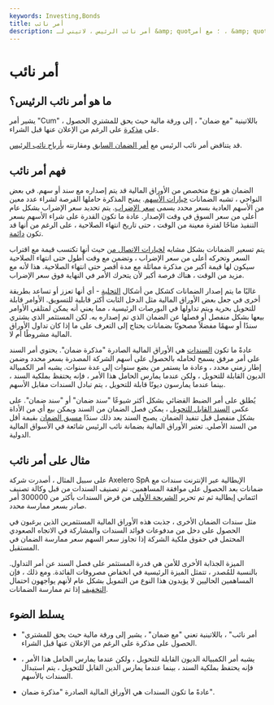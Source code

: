 ```yaml
---
keywords: Investing,Bonds
title: أمر نائب
description: أمر نائب الرئيس ، لاتيني لـ &amp; quot؛ مع أمر ، &amp; quot؛ يشير إلى ورقة مالية حيث يحق للمشتري الحصول على مذكرة على الرغم من الإعلان عنها قبل الشراء.
---
```


# أمر نائب
## ما هو أمر نائب الرئيس؟

يشير أمر "Cum" ، باللاتينية "مع ضمان" ، إلى ورقة مالية حيث يحق للمشتري الحصول على [مذكرة](/warrant) على الرغم من الإعلان عنها قبل الشراء.

قد يتناقض أمر نائب الرئيس مع [أمر الضمان السابق](/ex-warrant) ومقارنته [بأرباح نائب الرئيس](/cumdividend).

## فهم أمر نائب

الضمان هو نوع متخصص من الأوراق المالية قد يتم إصداره مع سند أو سهم. في بعض النواحي ، تشبه الضمانات [خيارات الأسهم](/stockoption). يمنح المذكرة حاملها الفرصة لشراء عدد معين من الأسهم العادية بسعر محدد يسمى [سعر الإضراب](/strikeprice). يتم تحديد سعر الإضراب بشكل عام أعلى من سعر السوق في وقت الإصدار. عادة ما تكون القدرة على شراء الأسهم بسعر التنفيذ متاحًا لفترة معينة من الوقت ، حتى تاريخ انتهاء الصلاحية ، على الرغم من أنها قد تكون [دائمة](/perpetuity).

يتم تسعير الضمانات بشكل مشابه [لخيارات الاتصال من](/calloption) حيث أنها تكتسب قيمة مع اقتراب السعر وتحركه أعلى من سعر الإضراب ، وتضمن مع وقت أطول حتى انتهاء الصلاحية سيكون لها قيمة أكبر من مذكرة مماثلة مع مدة أقصر حتى انتهاء الصلاحية. هذا لأنه مع مزيد من الوقت ، هناك فرصة أكبر لأن يتحرك الأمر في النهاية فوق سعر الإضراب.

غالبًا ما يتم إصدار الضمانات كشكل من أشكال [التحلية](/sweetener) - أي أنها تعزز أو تساعد بطريقة أخرى في جعل بعض الأوراق المالية مثل الدخل الثابت أكثر قابلية للتسويق. الأوامر قابلة للتحويل بحرية ويتم تداولها في البورصات الرئيسية ، مما يعني أنه يمكن لمتلقي الأوامر بيعها بشكل منفصل أو فصلها عن الضمان الذي تم إصداره به. لكن المستثمر الذي يشتري سندًا أو سهمًا مفضلاً مصحوبًا بضمانات يحتاج إلى التعرف على ما إذا كان تداول الأوراق المالية مشروطًا أم لا.

عادةً ما تكون [السندات](/bond) هي الأوراق المالية الصادرة "مذكرة ضمان". يحتوي أمر السند على أمر مرفق يسمح لحامله بالحصول على أسهم الشركة المصدرة بسعر محدد وضمن إطار زمني محدد ، وعادة ما يستمر من بضع سنوات إلى عدة سنوات. يشبه أمر الكمبيالة الديون القابلة للتحويل ، ولكن عندما يمارس الحامل هذا الأمر ، فإنه يحتفظ بملكية السند ، بينما عندما يمارسون ديونًا قابلة للتحويل ، يتم تبادل السندات مقابل الأسهم.

يُطلق على أمر الضبط القضائي بشكل أكثر شيوعًا "سند ضمان" أو "سند ضمان". على عكس [السند القابل للتحويل](/convertiblebond) ، يمكن فصل الضمان من السند ويمكن بيع أي من الأداة بشكل منفصل قبل تنفيذ الضمان. يصبح السند بعد ذلك سندًا [مسبق الضمان](/ex-warrant) بقيمة أقل من السند الأصلي. تعتبر الأوراق المالية بضمانة نائب الرئيس شائعة في الأسواق المالية الدولية.

## مثال على أمر نائب

على سبيل المثال ، أصدرت شركة Axelero SpA الإيطالية عبر الإنترنت سندات مع ضمانات بعد الحصول على موافقة المساهمين. تم تصنيف السندات من قبل وكالة تصنيف ائتماني إيطالية ثم تم تحرير [الشريحة الأولى](/tranches) من قرض السندات بأكثر من 300000 أمر صادر بسعر ممارسة محدد.

مثل سندات الضمان الأخرى ، جذبت هذه الأوراق المالية المستثمرين الذين يرغبون في الحصول على دخل من مدفوعات فوائد السندات والمشاركة في الاتجاه الصعودي المحتمل في حقوق ملكية الشركة إذا تجاوز سعر السهم سعر ممارسة الضمان في المستقبل.

الميزة الجذابة الأخرى للأمن هي قدرة المستثمر على فصل السند عن أمر التداول. بالنسبة للمُصدر ، تتمثل الميزة الرئيسية في انخفاض مصروفات الفائدة. ومع ذلك ، فإن المساهمين الحاليين لا يؤيدون هذا النوع من التمويل بشكل عام لأنهم يواجهون احتمال [التخفيف](/dilution) إذا تم ممارسة الضمانات.

## يسلط الضوء

- "أمر نائب" ، باللاتينية تعني "مع ضمان" ، يشير إلى ورقة مالية حيث يحق للمشتري الحصول على مذكرة على الرغم من الإعلان عنها قبل الشراء.

- يشبه أمر الكمبيالة الديون القابلة للتحويل ، ولكن عندما يمارس الحامل هذا الأمر ، فإنه يحتفظ بملكية السند ، بينما عندما يمارس الدين القابل للتحويل ، يتم استبدال السندات بالأسهم.

- عادةً ما تكون السندات هي الأوراق المالية الصادرة "مذكرة ضمان".


